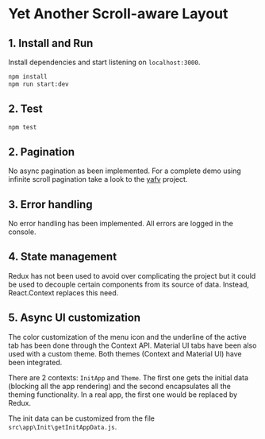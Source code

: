 # Yet Another Scroll-aware Layout

## 1. Install and Run

Install dependencies and start listening on `localhost:3000`.

```bash
npm install
npm run start:dev
```

## 2. Test

```bash
npm test
```

## 2. Pagination

No async pagination as been implemented. For a complete demo using infinite scroll pagination take a look to the [yafv](https://github.com/gagle/yafv) project.

## 3. Error handling

No error handling has been implemented. All errors are logged in the console.

## 4. State management

Redux has not been used to avoid over complicating the project but it could be used to decouple certain components from its source of data. Instead, React.Context replaces this need.

## 5. Async UI customization

The color customization of the menu icon and the underline of the active tab has been done through the Context API. Material UI tabs have been also used with a custom theme. Both themes (Context and Material UI) have been integrated.

There are 2 contexts: `InitApp` and `Theme`. The first one gets the initial data (blocking all the app rendering) and the second encapsulates all the theming functionality. In a real app, the first one would be replaced by Redux.

The init data can be customized from the file `src\app\Init\getInitAppData.js`.
